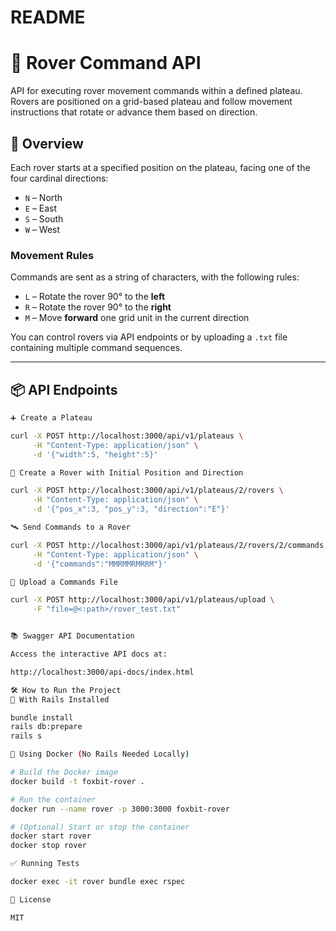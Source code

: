 # README

# 🚀 Rover Command API

API for executing rover movement commands within a defined plateau.
Rovers are positioned on a grid-based plateau and follow movement instructions that rotate or advance them based on direction.

## 🧭 Overview

Each rover starts at a specified position on the plateau, facing one of the four cardinal directions:

- `N` – North
- `E` – East
- `S` – South
- `W` – West

### Movement Rules

Commands are sent as a string of characters, with the following rules:

- `L` – Rotate the rover 90° to the **left**
- `R` – Rotate the rover 90° to the **right**
- `M` – Move **forward** one grid unit in the current direction

You can control rovers via API endpoints or by uploading a `.txt` file containing multiple command sequences.

---

## 📦 API Endpoints

```bash
➕ Create a Plateau

curl -X POST http://localhost:3000/api/v1/plateaus \
     -H "Content-Type: application/json" \
     -d '{"width":5, "height":5}'

🤖 Create a Rover with Initial Position and Direction

curl -X POST http://localhost:3000/api/v1/plateaus/2/rovers \
     -H "Content-Type: application/json" \
     -d '{"pos_x":3, "pos_y":3, "direction":"E"}'

🛰️ Send Commands to a Rover

curl -X POST http://localhost:3000/api/v1/plateaus/2/rovers/2/commands \
     -H "Content-Type: application/json" \
     -d '{"commands":"MMRMMRMRRM"}'

📄 Upload a Commands File

curl -X POST http://localhost:3000/api/v1/plateaus/upload \
     -F "file=@<:path>/rover_test.txt"


📚 Swagger API Documentation

Access the interactive API docs at:

http://localhost:3000/api-docs/index.html

🛠 How to Run the Project
🧱 With Rails Installed

bundle install
rails db:prepare
rails s

🐳 Using Docker (No Rails Needed Locally)

# Build the Docker image
docker build -t foxbit-rover .

# Run the container
docker run --name rover -p 3000:3000 foxbit-rover

# (Optional) Start or stop the container
docker start rover
docker stop rover

✅ Running Tests

docker exec -it rover bundle exec rspec

📝 License

MIT